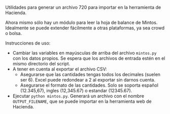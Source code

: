 Utilidades para generar un archivo 720 para importar en la herramienta de Hacienda.

Ahora mismo sólo hay un módulo para leer la hoja de balance de Mintos. Idealmente se puede extender fácilmente a otras plataformas, ya sea crowd o bolsa.

Instrucciones de uso:

- Cambiar las variables en mayúsculas de arriba del archivo `mintos.py` con los datos propios. Se espera que los archivos de entrada estén en el mismo directorio del script.
- A tener en cuenta al exportar el archivo CSV:
  - Asegurarse que las cantidades tengas todos los decimales (suelen ser 6). Excel puede redondear a 2 al exportar sin darnos cuenta.
  - Asegurarse el formato de las cantidades. Solo se soporta español (12.345,67), ingles (12,345.67) o estandar (12345.67).
- Ejecutar `python mintos.py`. Generará un archivo con el nombre `OUTPUT_FILENAME`, que se puede importar en la herramienta web de Hacienda.
